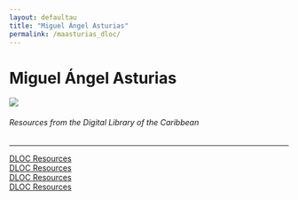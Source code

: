 ```yaml
---
layout: defaultau
title: "Miguel Ángel Asturias"
permalink: /maasturias_dloc/
---
```

<!-- partial:index.partial.html -->
<div class="content">
    <h1>Miguel Ángel Asturias</h1>
    <div class="quote">
        <div><img src="https://cdn.elperiodico.com.gt/wp-content/uploads/2020/02/15192233/miguel_angel_asturias-775x1024.jpg" class="logo"></div>
    </div>
    <body>
    <h6>Resources from the Digital Library of the Caribbean</h6><hr> 
        <a href="https://www.dloc.com/UF00081327/00001/images" target="_blank">DLOC Resources</a><br>
        <a href="https://www.dloc.com/UF00078366/00001/images" target="_blank">DLOC Resources</a><br>
        <a href="https://www.dloc.com/UF00078300/00001/images" target="_blank">DLOC Resources</a><br>
        <a href="https://www.dloc.com/AA00089882/00001/images" target="_blank">DLOC Resources</a><br>
    </body> 
          </div>
  <!-- partial -->
<script src='https://cdnjs.cloudflare.com/ajax/libs/jquery/3.1.1/jquery.min.js'></script><script  src="{{ site.baseurl }}/assets/js/authorscript.js"></script>